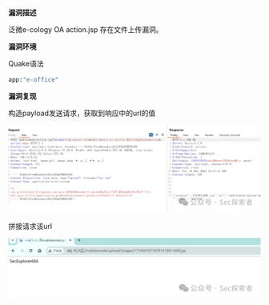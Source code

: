 **漏洞描述**

 泛微e-cology OA action.jsp 存在文件上传漏洞。

**漏洞环境**

Quake语法

```sh
app:"e-office"
```

**漏洞复现**

 构造payload发送请求，获取到响应中的url的值

![图片](%E6%B3%9B%E5%BE%AEe-cology%20OA%20action.jsp%20%E6%96%87%E4%BB%B6%E4%B8%8A%E4%BC%A0%E6%BC%8F%E6%B4%9E.assets/640.png)

拼接请求该url

![图片](%E6%B3%9B%E5%BE%AEe-cology%20OA%20action.jsp%20%E6%96%87%E4%BB%B6%E4%B8%8A%E4%BC%A0%E6%BC%8F%E6%B4%9E.assets/640-1716346013596-1.png)